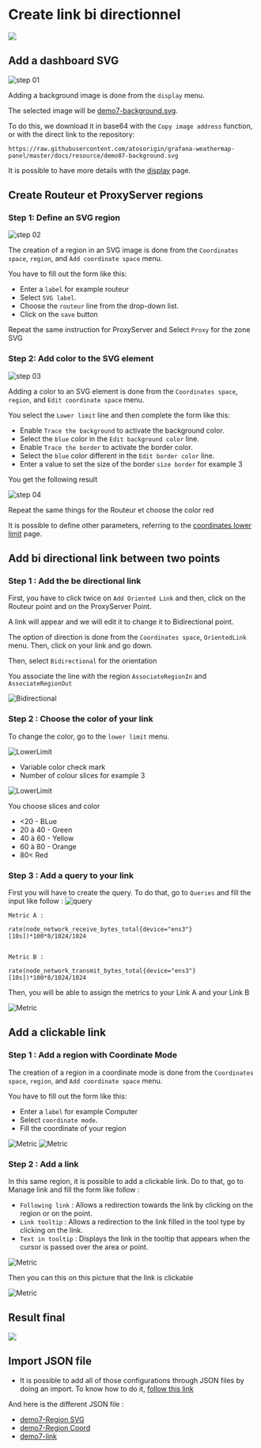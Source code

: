 # Create link bi directionnel

[![](../../screenshots/other/Go-back.png)](README.md)

## Add a dashboard SVG

![step 01](../../screenshots/demo/tutorial07/background.jpg)

Adding a background image is done from the `display` menu.

The selected image will be [demo7-background.svg](../../resource/demo07-background.svg).

To do this, we download it in base64 with the `Copy image address` function, or with the direct link to the repository:

```
https://raw.githubusercontent.com/atosorigin/grafana-weathermap-panel/master/docs/resource/demo07-background.svg
```

It is possible to have more details with the [display](../editor/display.md) page.

## Create Routeur et ProxyServer regions

### Step 1: Define an SVG region

![step 02](../../screenshots/demo/tutorial07/regionsvg.png)

The creation of a region in an SVG image is done from the `Coordinates space`, `region`, and `Add coordinate space` menu.

You have to fill out the form like this:

- Enter a `label` for example routeur
- Select `SVG label`.
- Choose the `routeur` line from the drop-down list.
- Click on the `save` button

Repeat the same instruction for ProxyServer and Select `Proxy` for the zone SVG

### Step 2: Add color to the SVG element

![step 03](../../screenshots/demo/tutorial07/LowerLimitProxy.png)

Adding a color to an SVG element is done from the `Coordinates space`, `region`, and `Edit coordinate space` menu.

You select the `Lower limit` line and then complete the form like this:

- Enable `Trace the background` to activate the background color.
- Select the `blue` color in the `Edit background color` line.
- Enable `Trace the border` to activate the border color.
- Select the `blue` color different in the `Edit border color` line.
- Enter a value to set the size of the border `size border` for example 3

You get the following result

![step 04](../../screenshots/demo/tutorial07/ProxyBleu.png)

Repeat the same things for the Routeur et choose the color red

It is possible to define other parameters, referring to the [coordinates lower limit](../editor/coordinates-lower-limit.md) page.

## Add bi directional link between two points

### Step 1 : Add the be directional link

First, you have to click twice on `Add Oriented Link` and then, click on the Routeur point and on the ProxyServer Point.

A link will appear and we will edit it to change it to Bidirectional point.

The option of direction is done from the `Coordinates space`, `OrientedLink` menu. Then, click on your link and go down.

Then, select `Bidirectional` for the orientation

You associate the line with the region `AssociateRegionIn` and `AssociateRegionOut`

![Bidirectional](../../screenshots/demo/tutorial07/LinkBidirectionnel.png)

### Step 2 : Choose the color of your link

To change the color, go to the `lower limit` menu.


![LowerLimit](../../screenshots/demo/tutorial07/LowerLimitLink.png)

- Variable color check mark
- Number of colour slices for example 3

![LowerLimit](../../screenshots/demo/tutorial07/LowerLimitLink.png-next.png)

You choose slices and color

- <20 - BLue
- 20 à 40 - Green
- 40 à 60 - Yellow
- 60 à 80 - Orange
- 80< Red

### Step 3 : Add a query to your link

First you will have to create the query.
To do that, go to `Queries` and fill the input like follow :
![query](../../screenshots/demo/tutorial07/query.png)

```
Metric A :

rate(node_network_receive_bytes_total{device="ens3"}[10s])*100*8/1024/1024


Metric B :

rate(node_network_transmit_bytes_total{device="ens3"}[10s])*100*8/1024/1024
```

Then, you will be able to assign the metrics to your Link A and your Link B

![Metric](../../screenshots/demo/tutorial07/orientedLinkMetric.png)

## Add a clickable link

### Step 1 : Add a region with Coordinate Mode

The creation of a region in a coordinate mode is done from the `Coordinates space`, `region`, and `Add coordinate space` menu.

You have to fill out the form like this:

- Enter a `label` for example Computer
- Select `coordinate mode`.
- Fill the coordinate of your region

![Metric](../../screenshots/demo/tutorial07/zone.png)
![Metric](../../screenshots/demo/tutorial07/CoordonateMode.png)

### Step 2 : Add a link

In this same region, it is possible to add a clickable link.
Do to that, go to Manage link and fill the form like follow :

- `Following link` : Allows a redirection towards the link by clicking on the region or on the point.
- `Link tooltip` : Allows a redirection to the link filled in the tool type by clicking on the link.
- `Text in tooltip` : Displays the link in the tooltip that appears when the cursor is passed over the area or point.

![Metric](../../screenshots/demo/tutorial07/ManegeLink.png)

Then you can this on this picture that the link is clickable

![Metric](../../screenshots/demo/tutorial07/Link-ConvertImage.jpg)

## Result final

![](../../screenshots/demo/tutorial07/resultat.png)

## Import JSON file

- It is possible to add all of those configurations through JSON files by doing an import. To know how to do it, [follow this link](../editor/import.md)

And here is the different JSON file :

- [demo7-Region SVG](../../resource/demo07-region-svg.json)
- [demo7-Region Coord](../../resource/demo07-region-coord.json)
- [demo7-link](../../resource/demo07-link.json)
